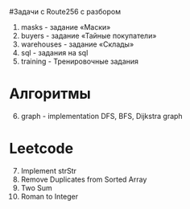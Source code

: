 #Задачи с Route256 с разбором
1. masks - задание «Маски»
2. buyers - задание «Тайные покупатели»
3. warehouses - задание «Склады»
4. sql - задания на sql
5. training - Тренировочные задания
# Алгоритмы
6. graph - implementation DFS, BFS, Dijkstra graph
# Leetcode
7. Implement strStr
8. Remove Duplicates from Sorted Array
9. Two Sum
10. Roman to Integer